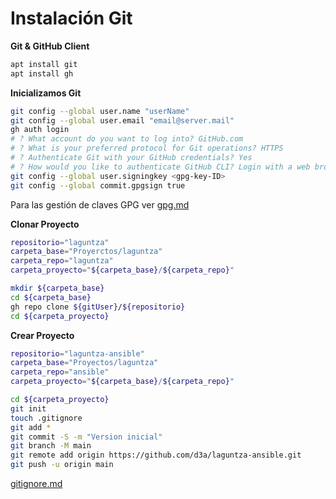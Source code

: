 # Instalación Git

**Git & GitHub Client**
```bash
apt install git
apt install gh
```

**Inicializamos Git**
```bash
git config --global user.name "userName"
git config --global user.email "email@server.mail"
gh auth login
# ? What account do you want to log into? GitHub.com
# ? What is your preferred protocol for Git operations? HTTPS
# ? Authenticate Git with your GitHub credentials? Yes
# ? How would you like to authenticate GitHub CLI? Login with a web browser
git config --global user.signingkey <gpg-key-ID>
git config --global commit.gpgsign true
```
Para las gestión de claves GPG ver [gpg.md](gpg.md)

**Clonar Proyecto**
```bash
repositorio="laguntza"
carpeta_base="Proyerctos/laguntza"
carpeta_repo="laguntza"
carpeta_proyecto="${carpeta_base}/${carpeta_repo}"

mkdir ${carpeta_base}
cd ${carpeta_base}
gh repo clone ${gitUser}/${repositorio}
cd ${carpeta_proyecto}
```

**Crear Proyecto**
```bash
repositorio="laguntza-ansible"
carpeta_base="Proyectos/laguntza"
carpeta_repo="ansible"
carpeta_proyecto="${carpeta_base}/${carpeta_repo}"

cd ${carpeta_proyecto}
git init
touch .gitignore
git add *
git commit -S -m "Version inicial"
git branch -M main
git remote add origin https://github.com/d3a/laguntza-ansible.git
git push -u origin main
```
[gitignore.md](gitignore.md)

